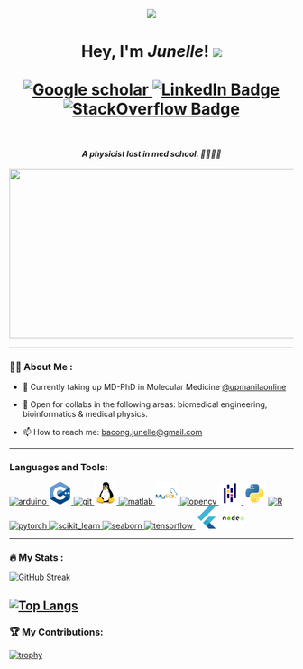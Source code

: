 

<p align="center">  <img src="https://media.giphy.com/media/xYPdnwsRPZDhCxXvOi/giphy.gif" width="250"/></p>
<h1 align="center"> Hey,  I'm <i>Junelle</i>! <img src="https://media.giphy.com/media/hvRJCLFzcasrR4ia7z/giphy.gif" width="30px"/> </br></br>
<div id="badges" padding-top=2>
  <a href="https://scholar.google.com/citations?user=V-yA8awAAAAJ&hl=en&oi=ao">
    <img src="https://img.shields.io/badge/Google Scholar-black?style=for-the-badge&logo=google&logoColor=white" alt="Google scholar"/>
  </a>
  <a href="https://www.linkedin.com/in/junelle-rey-bacong-994a6b153/">
    <img src="https://img.shields.io/badge/LinkedIn-blue?style=for-the-badge&logo=linkedin&logoColor=white" alt="LinkedIn Badge"/>
  </a>
  <a href="https://stackoverflow.com/users/10003652/junelle-rey">
    <img src="https://img.shields.io/badge/StackOverflow-white?style=for-the-badge&logo=stackoverflow&logoColor=orange" alt="StackOverflow Badge"/>
  </a>


</div>

<div align="center"> <img src="https://komarev.com/ghpvc/?username=jcbacong&style=flat-square&color=blue" alt=""/> </div>

<h4 align="center"><i>A physicist lost in med school. 👨‍⚕️🧑‍🔬 </i></h4>

<div align="center">
  <img src="https://media.giphy.com/media/wwg1suUiTbCY8H8vIA/giphy-downsized-large.gif" width="600" height="300"/>
</div>

---
### :man_technologist: About Me :

- 🔭 Currently taking up MD-PhD in Molecular Medicine <a href="https://twitter.com/upmanilaonline"> @upmanilaonline</a>

- 👯 Open for collabs in the following areas: biomedical engineering, bioinformatics & medical physics.

- 📫 How to reach me: bacong.junelle@gmail.com

---

<h3 align="left">Languages and Tools:</h3>
<p align="left"> <a href="https://www.arduino.cc/" target="_blank" rel="noreferrer"> <img src="https://cdn.worldvectorlogo.com/logos/arduino-1.svg" alt="arduino" width="40" height="40"/> </a> <a href="https://www.w3schools.com/cpp/" target="_blank" rel="noreferrer"> <img src="https://raw.githubusercontent.com/devicons/devicon/master/icons/cplusplus/cplusplus-original.svg" alt="cplusplus" width="40" height="40"/> </a> <a href="https://git-scm.com/" target="_blank" rel="noreferrer"> <img src="https://www.vectorlogo.zone/logos/git-scm/git-scm-icon.svg" alt="git" width="40" height="40"/> </a> <a href="https://www.linux.org/" target="_blank" rel="noreferrer"> <img src="https://raw.githubusercontent.com/devicons/devicon/master/icons/linux/linux-original.svg" alt="linux" width="40" height="40"/> </a> <a href="https://www.mathworks.com/" target="_blank" rel="noreferrer"> <img src="https://upload.wikimedia.org/wikipedia/commons/2/21/Matlab_Logo.png" alt="matlab" width="40" height="40"/> </a> <a href="https://www.mysql.com/" target="_blank" rel="noreferrer"> <img src="https://raw.githubusercontent.com/devicons/devicon/master/icons/mysql/mysql-original-wordmark.svg" alt="mysql" width="40" height="40"/> </a> <a href="https://opencv.org/" target="_blank" rel="noreferrer"> <img src="https://www.vectorlogo.zone/logos/opencv/opencv-icon.svg" alt="opencv" width="40" height="40"/> </a> <a href="https://pandas.pydata.org/" target="_blank" rel="noreferrer"> <img src="https://raw.githubusercontent.com/devicons/devicon/2ae2a900d2f041da66e950e4d48052658d850630/icons/pandas/pandas-original.svg" alt="pandas" width="40" height="40"/> </a> <a href="https://www.python.org" target="_blank" rel="noreferrer"> <img src="https://raw.githubusercontent.com/devicons/devicon/master/icons/python/python-original.svg" alt="python" width="40" height="40"/></a> <a href="https://www.r-project.org/" target="_blank" rel="noreferrer"> <img src="https://www.clipartmax.com/png/middle/13-137348_logo-r-programming.png" alt="R" width="40" height="40"/> </a> 
  <a href="https://pytorch.org/" target="_blank" rel="noreferrer"> <img src="https://www.vectorlogo.zone/logos/pytorch/pytorch-icon.svg" alt="pytorch" width="40" height="40"/> </a> <a href="https://scikit-learn.org/" target="_blank" rel="noreferrer"> <img src="https://upload.wikimedia.org/wikipedia/commons/0/05/Scikit_learn_logo_small.svg" alt="scikit_learn" width="40" height="40"/> </a> <a href="https://seaborn.pydata.org/" target="_blank" rel="noreferrer"> <img src="https://seaborn.pydata.org/_images/logo-mark-lightbg.svg" alt="seaborn" width="40" height="40"/> </a> <a href="https://www.tensorflow.org" target="_blank" rel="noreferrer"> <img src="https://www.vectorlogo.zone/logos/tensorflow/tensorflow-icon.svg" alt="tensorflow" width="40" height="40"/> </a> 
  <img src="https://github.com/devicons/devicon/blob/master/icons/flutter/flutter-original.svg" title="Flutter" alt="Flutter" width="40" height="40"/>&nbsp;
  <img src="https://github.com/devicons/devicon/blob/master/icons/nodejs/nodejs-original-wordmark.svg" title="NodeJS" alt="NodeJS" width="40" height="40"/>&nbsp;
  </p>

---

### :fire: My Stats :
[![GitHub Streak](https://github-readme-streak-stats.herokuapp.com?user=jcbacong&theme=dark)](https://git.io/streak-stats)


[![Top Langs](https://github-readme-stats.vercel.app/api/top-langs/?username=jcbacong&layout=compact&theme=dark)](https://github.com/anuraghazra/github-readme-stats)
---
### 🏆 My Contributions:
[![trophy](https://github-profile-trophy.vercel.app/?username=jcbacong&theme=onedark)](https://github.com/ryo-ma/github-profile-trophy)
